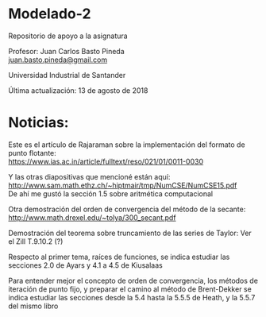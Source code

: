 # Modelado-2
Repositorio de apoyo a la asignatura

Profesor: Juan Carlos Basto Pineda  
juan.basto.pineda@gmail.com

Universidad Industrial de Santander

Última actualización: 13 de agosto de 2018

# Noticias:

Este es el artículo de Rajaraman sobre la implementación del formato de punto flotante:  
<https://www.ias.ac.in/article/fulltext/reso/021/01/0011-0030>   

Y las otras diapositivas que mencioné están aquí:  
<http://www.sam.math.ethz.ch/~hiptmair/tmp/NumCSE/NumCSE15.pdf>  
De ahí me gustó la sección 1.5 sobre aritmética computacional   

Otra demostración del orden de convergencia del método de la secante:
<http://www.math.drexel.edu/~tolya/300_secant.pdf>  

Demostración del teorema sobre truncamiento de las series de Taylor: Ver el Zill
T.9.10.2 (?)

Respecto al primer tema, raíces de funciones, se indica estudiar
las secciones 2.0 de Ayars y 4.1 a 4.5 de Kiusalaas

Para entender mejor el concepto de orden de convergencia, los métodos
de iteración de punto fijo, y preparar el camino al método de Brent-Dekker
se indica estudiar las secciones desde la 5.4 hasta la 5.5.5 de Heath,
y la 5.5.7 del mismo libro


